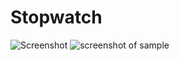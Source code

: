 # Stopwatch

![Screenshot](https://pp.userapi.com/c851016/v851016795/de359/laopd8_6Yhc.jpg) ![screenshot of sample](https://pp.userapi.com/c851016/v851016795/de350/HWvHEc2_MMk.jpg)
